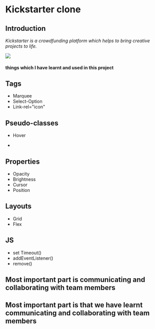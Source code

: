 # Kickstarter clone

## Introduction

*Kickstarter is a crowdfunding platform which helps to bring creative projects to life.* 

![](https://bhanum.hashnode.dev/_next/image?url=https%3A%2F%2Fcdn.hashnode.com%2Fres%2Fhashnode%2Fimage%2Fupload%2Fv1612851906089%2FKcdzKIovN.png%3Fw%3D1600%26h%3D840%26fit%3Dcrop%26crop%3Dentropy%26auto%3Dcompress%2Cformat%26format%3Dwebp&w=1920&q=75)

#### things which I have learnt and used in this project

## Tags
* Marquee
* Select-Option
* Link-rel="icon"

## Pseudo-classes
* Hover 

* 




## Properties
* Opacity
* Brightness
* Cursor
* Position

## Layouts
* Grid
* Flex

## JS
* set Timeout()
* addEventListener()
* remove()


## Most important part is communicating and collaborating with team members
## Most important part is that we have learnt communicating and collaborating with team members

